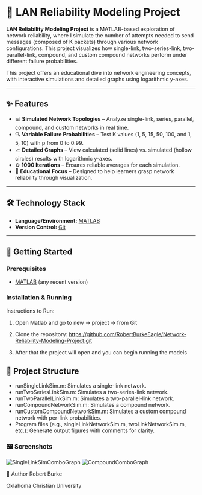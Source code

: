 # 📡 LAN Reliability Modeling Project

**LAN Reliability Modeling Project** is a MATLAB-based exploration of network reliability, where I simulate the number of attempts needed to send messages (composed of K packets) through various network configurations. This project visualizes how single-link, two-series-link, two-parallel-link, compound, and custom compound networks perform under different failure probabilities.

This project offers an educational dive into network engineering concepts, with interactive simulations and detailed graphs using logarithmic y-axes.

---

## ✨ Features

- 📊 **Simulated Network Topologies** – Analyze single-link, series, parallel, compound, and custom networks in real time.
- 🔍 **Variable Failure Probabilities** – Test K values (1, 5, 15, 50, 100, and 1, 5, 10) with p from 0 to 0.99.
- 📈 **Detailed Graphs** – View calculated (solid lines) vs. simulated (hollow circles) results with logarithmic y-axes.
- ⚙️ **1000 Iterations** – Ensures reliable averages for each simulation.
- 📝 **Educational Focus** – Designed to help learners grasp network reliability through visualization.

---

## 🛠️ Technology Stack

- **Language/Environment:** [MATLAB](https://www.mathworks.com/)
- **Version Control:** [Git](https://git-scm.com/)

---

## 🚀 Getting Started

### Prerequisites

- [MATLAB](https://www.mathworks.com/products/matlab.html) (any recent version)

### Installation & Running

Instructions to Run:
1. Open Matlab and go to new -> project -> from Git 

2. Clone the repository: https://github.com/RobertBurkeEagle/Network-Reliability-Modeling-Project.git

3. After that the project will open and you can begin running the models

## 📂 Project Structure

- runSingleLinkSim.m: Simulates a single-link network.
- runTwoSeriesLinkSim.m: Simulates a two-series-link network.
- runTwoParallelLinkSim.m: Simulates a two-parallel-link network.
- runCompoundNetworkSim.m: Simulates a compound network.
- runCustomCompoundNetworkSim.m: Simulates a custom compound network with per-link probabilities.
- Program files (e.g., singleLinkNetworkSim.m, twoLinkNetworkSim.m, etc.): Generate output figures with comments for clarity.

### 🖼️ Screenshots

![SingleLinkSimComboGraph](https://github.com/user-attachments/assets/1ee39168-b7a8-4464-a9e2-ce9f3ea0d191) ![CompoundComboGraph](https://github.com/user-attachments/assets/9124b8f1-57ac-4d56-931a-7efca33b78b4)


👤 Author
Robert Burke

Oklahoma Christian University
